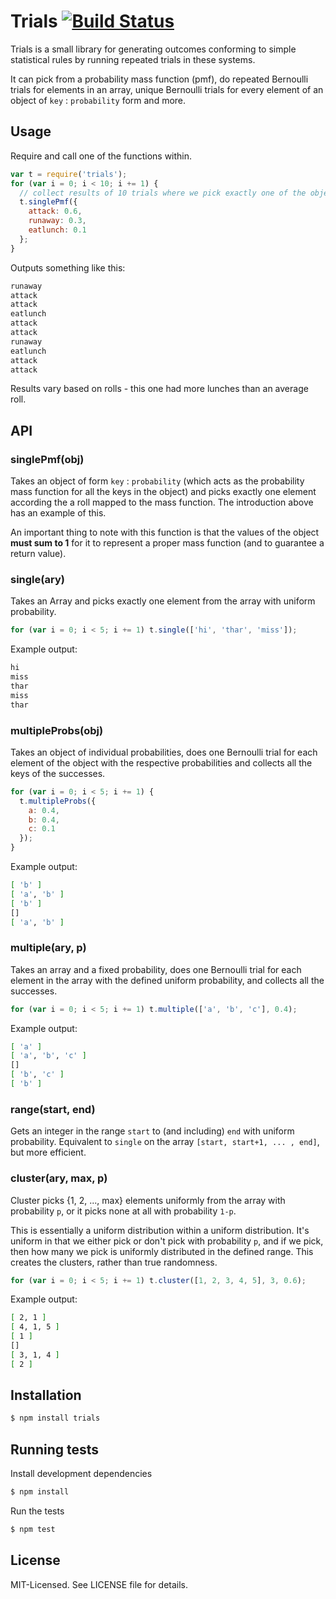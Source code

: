 # Trials [![Build Status](https://secure.travis-ci.org/clux/trials.png)](http://travis-ci.org/clux/trials)

Trials is a small library for generating outcomes conforming to simple statistical rules by running repeated trials in these systems.

It can pick from a probability mass function (pmf), do repeated Bernoulli trials for elements in an array, unique Bernoulli trials for every element of an object of `key` : `probability` form and more.

## Usage
Require and call one of the functions within.

```js
var t = require('trials');
for (var i = 0; i < 10; i += 1) {
  // collect results of 10 trials where we pick exactly one of the object below
  t.singlePmf({
    attack: 0.6,
    runaway: 0.3,
    eatlunch: 0.1
  };
}
```
Outputs something like this:

```bash
runaway
attack
attack
eatlunch
attack
attack
runaway
eatlunch
attack
attack
```

Results vary based on rolls - this one had more lunches than an average roll.

## API
### singlePmf(obj)
Takes an object of form `key` : `probability` (which acts as the probability mass function for all the keys in the object) and picks exactly one element according the a roll mapped to the mass function. The introduction above has an example of this.

An important thing to note with this function is that the values of the object **must sum to 1** for it to represent a proper mass function (and to guarantee a return value).

### single(ary)
Takes an Array and picks exactly one element from the array with uniform probability.

```js
for (var i = 0; i < 5; i += 1) t.single(['hi', 'thar', 'miss']);
```

Example output:

```bash
hi
miss
thar
miss
thar
```

### multipleProbs(obj)
Takes an object of individual probabilities, does one Bernoulli trial for each element of the object with the respective probabilities and collects all the keys of the successes.

```js
for (var i = 0; i < 5; i += 1) {
  t.multipleProbs({
    a: 0.4,
    b: 0.4,
    c: 0.1
  });
}
```

Example output:

```bash
[ 'b' ]
[ 'a', 'b' ]
[ 'b' ]
[]
[ 'a', 'b' ]
```

### multiple(ary, p)
Takes an array and a fixed probability, does one Bernoulli trial for each element in the array with the defined uniform probability, and collects all the successes.

```js
for (var i = 0; i < 5; i += 1) t.multiple(['a', 'b', 'c'], 0.4);
```

Example output:

```bash
[ 'a' ]
[ 'a', 'b', 'c' ]
[]
[ 'b', 'c' ]
[ 'b' ]
```

### range(start, end)
Gets an integer in the range `start` to (and including) `end` with uniform probability.
Equivalent to `single` on the array `[start, start+1, ... , end]`, but more efficient.

### cluster(ary, max, p)
Cluster picks {1, 2, ..., max} elements uniformly from the array with probability `p`, or it picks none at all with probability `1-p`.

This is essentially a uniform distribution within a uniform distribution. It's uniform in that we either pick or don't pick with probability `p`, and if we pick, then how many we pick is uniformly distributed in the defined range. This creates the clusters, rather than true randomness.

```js
for (var i = 0; i < 5; i += 1) t.cluster([1, 2, 3, 4, 5], 3, 0.6);
```

Example output:

```bash
[ 2, 1 ]
[ 4, 1, 5 ]
[ 1 ]
[]
[ 3, 1, 4 ]
[ 2 ]
```

## Installation

```bash
$ npm install trials
```

## Running tests
Install development dependencies

```bash
$ npm install
```

Run the tests

```bash
$ npm test
```

## License
MIT-Licensed. See LICENSE file for details.
